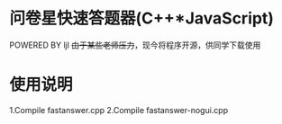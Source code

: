 # 问卷星快速答题器(C++*JavaScript)
 POWERED BY ljl
~~由于某些老师压力~~，现今将程序开源，供同学下载使用
# 使用说明
1.Compile fastanswer.cpp
2.Compile fastanswer-nogui.cpp
